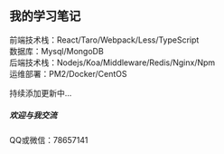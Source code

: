 ## 我的学习笔记
前端技术栈：React/Taro/Webpack/Less/TypeScript  
数据库：Mysql/MongoDB  
后端技术栈：Nodejs/Koa/Middleware/Redis/Nginx/Npm  
运维部署：PM2/Docker/CentOS  


持续添加更新中...

##### 欢迎与我交流
QQ或微信：78657141
